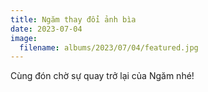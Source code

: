 ```yaml
---
title: Ngăm thay đổi ảnh bìa
date: 2023-07-04
image:
  filename: albums/2023/07/04/featured.jpg
---
```


Cùng đón chờ sự quay trở lại của Ngăm nhé!
